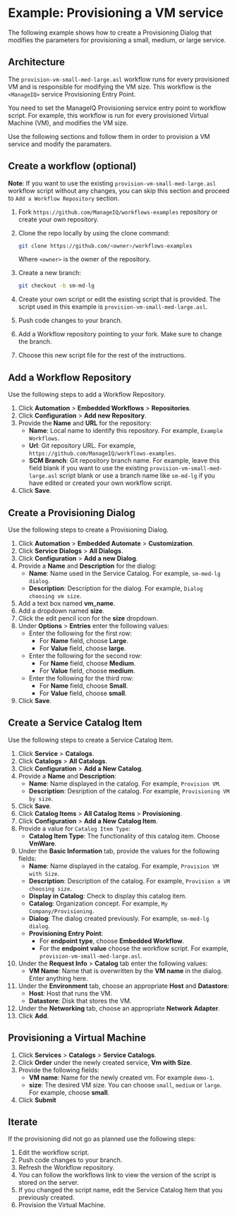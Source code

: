 # Example: Provisioning a VM service

The following example shows how to create a Provisioning Dialog that modifies the parameters for provisioning a small, medium, or large service.

## Architecture

The `provision-vm-small-med-large.asl` workflow runs for every provisioned VM and is responsible for modifying the VM size. This workflow is the `<ManageIQ>` service Provisioning Entry Point.

You need to set the ManageIQ Provisioning service entry point to workflow script. For example, this workflow is run for every provisioned Virtual Machine (VM), and modifies the VM size.

Use the following sections and follow them in order to provision a VM service and modify the paramaters.

## Create a workflow (optional)

**Note**: If you want to use the existing `provision-vm-small-med-large.asl` workflow script without any changes, you can skip this section and proceed to `Add a Workflow Repository` section.

1. Fork `https://github.com/ManageIQ/workflows-examples` repository or create your own repository.
2. Clone the repo locally by using the clone command:

   ```bash
   git clone https://github.com/<owner>/workflows-examples
   ```
   Where `<owner>` is the owner of the repository.

3. Create a new branch:

   ```bash
   git checkout -b sm-md-lg
   ```
3. Create your own script or edit the existing script that is provided. The script used in this example is `provision-vm-small-med-large.asl`.
4. Push code changes to your branch.
5. Add a Workflow repository pointing to your fork. Make sure to change the branch.
6. Choose this new script file for the rest of the instructions.

## Add a Workflow Repository

Use the following steps to add a Workflow Repository.

1. Click **Automation** > **Embedded Workflows** > **Repositories**.
2. Click **Configuration** > **Add new Repository**.
3. Provide the **Name** and **URL** for the repository:
   - **Name**: Local name to identify this repository. For example, `Example Workflows`.
   - **Url**: Git repository URL. For example, `https://github.com/ManageIQ/workflows-examples`.
   - **SCM Branch**: Git repository branch name. For example, leave this field blank if you want to use the existing `provision-vm-small-med-large.asl` script blank or use a branch name like `sm-md-lg` if you have edited or created your own workflow script.
4. Click **Save**.

## Create a Provisioning Dialog

Use the following steps to create a Provisioning Dialog.

1. Click **Automation** > **Embedded Automate** > **Customization**.
2. Click **Service Dialogs** > **All Dialogs**.
3. Click **Configuration** > **Add a new Dialog**.
4. Provide a **Name** and **Description** for the dialog:
   - **Name**: Name used in the Service Catalog. For example, `sm-med-lg dialog`.
   - **Description**: Description for the dialog. For example, `Dialog choosing vm size`.
5. Add a text box named **vm_name**.
6. Add a dropdown named **size**.
7. Click the edit pencil icon for the **size** dropdown.
8. Under **Options** > **Entries** enter the following values:
   - Enter the following for the first row:
      - For **Name** field, choose **Large**.
      - For **Value** field, choose **large**.
   - Enter the following for the second row:
      - For **Name** field, choose **Medium**.
      - For **Value** field, choose **medium**.
   - Enter the following for the third row:
      - For **Name** field, choose **Small**.
      - For **Value** field, choose **small**.
9. Click **Save**.

## Create a Service Catalog Item

Use the following steps to create a Service Catalog Item.

1. Click **Service** > **Catalogs**.
2. Click **Catalogs** > **All Catalogs**.
3. Click **Configuration** > **Add a New Catalog**.
4. Provide a **Name** and **Description**:
   - **Name**: Name displayed in the catalog. For example, `Provision VM`.
   - **Description**: Desription of the catalog. For example, `Provisioning VM by size`.
5. Click **Save**.
6. Click **Catalog Items** > **All Catalog Items** > **Provisioning**.
7. Click **Configuration** > **Add a New Catalog Item**.
8. Provide a value for `Catalog Item Type`:
   - **Catalog Item Type**: The functionality of this catalog item. Choose **VmWare**.
9. Under the **Basic Information** tab, provide the values for the following fields:
   - **Name**: Name displayed in the catalog. For example, `Provision VM with Size`.
   - **Description**: Description of the catalog. For example, `Provision a VM choosing size`.
   - **Display in Catalog**: Check to display this catalog item.
   - **Catalog**: Organization concept. For example, `My Company/Provisioning`.
   - **Dialog**: The dialog created previously. For example, `sm-med-lg dialog`.
   - **Provisioning Entry Point**:
     - For **endpoint type**, choose **Embedded Workflow**.
     - For the **endpoint value** choose the workflow script. For example, `provision-vm-small-med-large.asl`.
17. Under the **Request Info** > **Catalog** tab enter the following values:
     - **VM Name**: Name that is overwritten by the **VM name** in the dialog. Enter anything here.
20. Under the **Environment** tab, choose an appropriate **Host** and **Datastore**:
    - **Host**: Host that runs the VM.
    - **Datastore**: Disk that stores the VM.
22. Under the **Networking** tab, choose an appropriate **Network Adapter**.
24. Click **Add**.

## Provisioning a Virtual Machine

1. Click **Services** > **Catalogs** > **Service Catalogs**.
2. Click **Order** under the newly created service, **Vm with Size**.
3. Provide the following fields:
   - **VM name**: Name for the newly created vm. For example `demo-1`.
   - **size**: The desired VM size. You can choose `small`, `medium` or `large`. For example, choose **small**.
1. Click **Submit**

## Iterate

If the provisioning did not go as planned use the following steps:

1. Edit the workflow script.
2. Push code changes to your branch.
3. Refresh the Workflow repository.
4. You can follow the workflows link to view the version of the script is stored on the server.
5. If you changed the script name, edit the Service Catalog Item that you previously created.
6. Provision the Virtual Machine.
